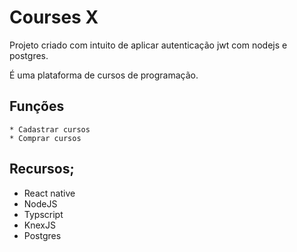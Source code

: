 # Courses X

<p>Projeto criado com intuito de aplicar autenticação jwt com nodejs e postgres.<p>

<p>É uma plataforma de cursos de programação.</p>

## Funções
    * Cadastrar cursos
    * Comprar cursos

## Recursos;
  * React native
  * NodeJS
  * Typscript
  * KnexJS
  * Postgres


